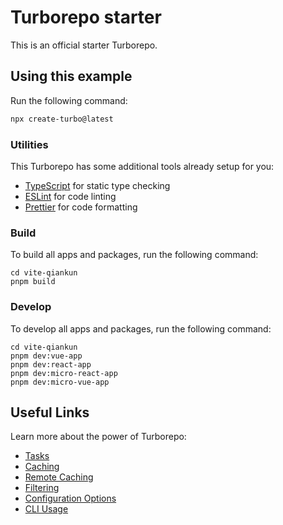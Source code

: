# Turborepo starter

This is an official starter Turborepo.

## Using this example

Run the following command:

```sh
npx create-turbo@latest
```

### Utilities

This Turborepo has some additional tools already setup for you:

- [TypeScript](https://www.typescriptlang.org/) for static type checking
- [ESLint](https://eslint.org/) for code linting
- [Prettier](https://prettier.io) for code formatting

### Build

To build all apps and packages, run the following command:

```
cd vite-qiankun
pnpm build
```

### Develop

To develop all apps and packages, run the following command:

```
cd vite-qiankun
pnpm dev:vue-app
pnpm dev:react-app
pnpm dev:micro-react-app
pnpm dev:micro-vue-app
```

## Useful Links

Learn more about the power of Turborepo:

- [Tasks](https://turbo.build/repo/docs/core-concepts/monorepos/running-tasks)
- [Caching](https://turbo.build/repo/docs/core-concepts/caching)
- [Remote Caching](https://turbo.build/repo/docs/core-concepts/remote-caching)
- [Filtering](https://turbo.build/repo/docs/core-concepts/monorepos/filtering)
- [Configuration Options](https://turbo.build/repo/docs/reference/configuration)
- [CLI Usage](https://turbo.build/repo/docs/reference/command-line-reference)

